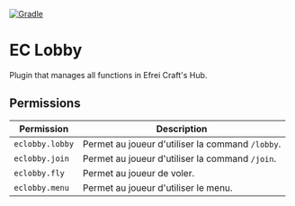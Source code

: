 [![Gradle](https://github.com/efrei-craft/eclobby/actions/workflows/gradle.yml/badge.svg)](https://github.com/efrei-craft/eclobby/actions/workflows/gradle.yml)

# EC Lobby

Plugin that manages all functions in Efrei Craft's Hub.

## Permissions

| Permission      | Description                                      |
|-----------------|--------------------------------------------------|
| `eclobby.lobby` | Permet au joueur d'utiliser la command `/lobby`. |
| `eclobby.join`  | Permet au joueur d'utiliser la command `/join`.  |
| `eclobby.fly`   | Permet au joueur de voler.                       |
| `eclobby.menu`  | Permet au joueur d'utiliser le menu.             |
